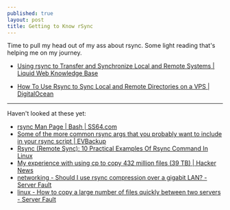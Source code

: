 ```yaml
---
published: true
layout: post
title: Getting to Know rSync
---
```


Time to pull my head out of my ass about rsync. Some light reading that's helping me on my journey.

* [Using rsync to Transfer and Synchronize Local and Remote Systems | Liquid Web Knowledge Base](http://www.liquidweb.com/kb/using-rsync-to-transfer-and-synchronize-local-and-remote-systems/)

* [How To Use Rsync to Sync Local and Remote Directories on a VPS | DigitalOcean](https://www.digitalocean.com/community/tutorials/how-to-use-rsync-to-sync-local-and-remote-directories-on-a-vps)

---

Haven't looked at these yet:

* [rsync Man Page | Bash | SS64.com](http://ss64.com/bash/rsync.html)
* [Some of the more common rsync args that you probably want to include in your rsync script | EVBackup](http://www.evbackup.com/support-commonly-used-rsync-arguments/)
* [Rsync (Remote Sync): 10 Practical Examples Of Rsync Command In Linux](http://www.tecmint.com/rsync-local-remote-file-synchronization-commands/)
* [My experience with using cp to copy 432 million files (39 TB) | Hacker News](https://news.ycombinator.com/item?id=8305283)
* [networking - Should I use rsync compression over a gigabit LAN? - Server Fault](http://serverfault.com/questions/613709/should-i-use-rsync-compression-over-a-gigabit-lan)
* [linux - How to copy a large number of files quickly between two servers - Server Fault](http://serverfault.com/questions/18125/how-to-copy-a-large-number-of-files-quickly-between-two-servers/18142#18142)
